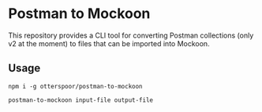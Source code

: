 # Postman to Mockoon

This repository provides a CLI tool for converting Postman collections (only v2 at the moment) to files that can be imported into Mockoon.

## Usage

`npm i -g otterspoor/postman-to-mockoon`

`postman-to-mockoon input-file output-file`